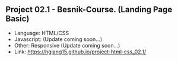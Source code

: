 ## Project 02.1 - Besnik-Course. (Landing Page Basic)

- Language: HTML/CSS
- Javascript: (Update coming soon...)
- Other: Responsive (Update coming soon...)
- Link: https://hgiang15.github.io/project-html-css_02.1/
